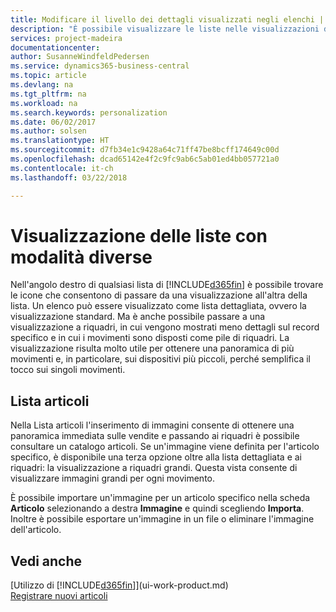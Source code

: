 ```yaml
---
title: Modificare il livello dei dettagli visualizzati negli elenchi | Documenti Microsoft
description: "È possibile visualizzare le liste nelle visualizzazioni dettagliate che forniscono ulteriori informazioni oppure come riquadri semplici da analizzare visivamente."
services: project-madeira
documentationcenter: 
author: SusanneWindfeldPedersen
ms.service: dynamics365-business-central
ms.topic: article
ms.devlang: na
ms.tgt_pltfrm: na
ms.workload: na
ms.search.keywords: personalization
ms.date: 06/02/2017
ms.author: solsen
ms.translationtype: HT
ms.sourcegitcommit: d7fb34e1c9428a64c71ff47be8bcff174649c00d
ms.openlocfilehash: dcad65142e4f2c9fc9ab6c5ab01ed4bb057721a0
ms.contentlocale: it-ch
ms.lasthandoff: 03/22/2018

---
```

# <a name="displaying-lists-in-different-ways"></a>Visualizzazione delle liste con modalità diverse
Nell'angolo destro di qualsiasi lista di [!INCLUDE[d365fin](includes/d365fin_md.md)] è possibile trovare le icone che consentono di passare da una visualizzazione all'altra della lista. Un elenco può essere visualizzato come lista dettagliata, ovvero la visualizzazione standard. Ma è anche possibile passare a una visualizzazione a riquadri, in cui vengono mostrati meno dettagli sul record specifico e in cui i movimenti sono disposti come pile di riquadri. La visualizzazione risulta molto utile per ottenere una panoramica di più movimenti e, in particolare, sui dispositivi più piccoli, perché semplifica il tocco sui singoli movimenti.

## <a name="items-list"></a>Lista articoli
Nella Lista articoli l'inserimento di immagini consente di ottenere una panoramica immediata sulle vendite e passando ai riquadri è possibile consultare un catalogo articoli. Se un'immagine viene definita per l'articolo specifico, è disponibile una terza opzione oltre alla lista dettagliata e ai riquadri: la visualizzazione a riquadri grandi. Questa vista consente di visualizzare immagini grandi per ogni movimento.

È possibile importare un'immagine per un articolo specifico nella scheda **Articolo** selezionando a destra **Immagine** e quindi scegliendo **Importa**. Inoltre è possibile esportare un'immagine in un file o eliminare l'immagine dell'articolo.  

## <a name="see-also"></a>Vedi anche
[Utilizzo di [!INCLUDE[d365fin](includes/d365fin_md.md)]](ui-work-product.md)  
[Registrare nuovi articoli](inventory-how-register-new-items.md)  

